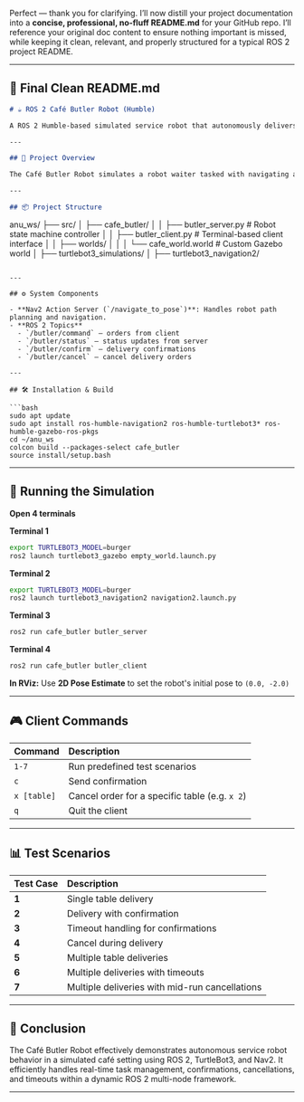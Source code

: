 Perfect — thank you for clarifying. I’ll now distill your project documentation into a **concise, professional, no-fluff README.md** for your GitHub repo. I’ll reference your original doc content to ensure nothing important is missed, while keeping it clean, relevant, and properly structured for a typical ROS 2 project README.

---

## 📑 Final Clean README.md  

```markdown
# ☕ ROS 2 Café Butler Robot (Humble)

A ROS 2 Humble-based simulated service robot that autonomously delivers orders inside a virtual café environment using TurtleBot3, Nav2, and Gazebo.

---

## 📌 Project Overview

The Café Butler Robot simulates a robot waiter tasked with navigating a café, picking up food from a kitchen, and delivering it to tables. It uses a **state machine** for task management and allows user interaction through a **command-line client**. The system handles delivery confirmations, cancellations, and timeout situations.

---

## 📦 Project Structure

```
anu_ws/
├── src/
│   ├── cafe_butler/
│   │   ├── butler_server.py       # Robot state machine controller
│   │   ├── butler_client.py       # Terminal-based client interface
│   │   ├── worlds/
│   │   │   └── cafe_world.world   # Custom Gazebo world
│   ├── turtlebot3_simulations/
│   ├── turtlebot3_navigation2/
```

---

## ⚙️ System Components

- **Nav2 Action Server (`/navigate_to_pose`)**: Handles robot path planning and navigation.
- **ROS 2 Topics**
  - `/butler/command` — orders from client  
  - `/butler/status` — status updates from server  
  - `/butler/confirm` — delivery confirmations  
  - `/butler/cancel` — cancel delivery orders  

---

## 🛠️ Installation & Build

```bash
sudo apt update
sudo apt install ros-humble-navigation2 ros-humble-turtlebot3* ros-humble-gazebo-ros-pkgs
cd ~/anu_ws
colcon build --packages-select cafe_butler
source install/setup.bash
```

---

## 🚀 Running the Simulation

**Open 4 terminals**

**Terminal 1**  
```bash
export TURTLEBOT3_MODEL=burger
ros2 launch turtlebot3_gazebo empty_world.launch.py
```

**Terminal 2**  
```bash
export TURTLEBOT3_MODEL=burger
ros2 launch turtlebot3_navigation2 navigation2.launch.py
```

**Terminal 3**  
```bash
ros2 run cafe_butler butler_server
```

**Terminal 4**  
```bash
ros2 run cafe_butler butler_client
```

**In RViz:** Use **2D Pose Estimate** to set the robot's initial pose to `(0.0, -2.0)`

---

## 🎮 Client Commands

| Command | Description |
|:-----------|:---------------------------|
| `1-7`      | Run predefined test scenarios |
| `c`        | Send confirmation |
| `x [table]`| Cancel order for a specific table (e.g. `x 2`) |
| `q`        | Quit the client |

---

## 📊 Test Scenarios

| Test Case | Description |
|:-----------|:--------------------------------|
| **1** | Single table delivery |
| **2** | Delivery with confirmation |
| **3** | Timeout handling for confirmations |
| **4** | Cancel during delivery |
| **5** | Multiple table deliveries |
| **6** | Multiple deliveries with timeouts |
| **7** | Multiple deliveries with mid-run cancellations |

---

## 📌 Conclusion

The Café Butler Robot effectively demonstrates autonomous service robot behavior in a simulated café setting using ROS 2, TurtleBot3, and Nav2. It efficiently handles real-time task management, confirmations, cancellations, and timeouts within a dynamic ROS 2 multi-node framework.

---
